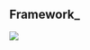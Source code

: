 ## Framework_
![](https://raw.githubusercontent.com/karlo-b/framework/master/screenshot.png?token=ABXXKCFD7ZT4WWCP23Q2I526EMGPS)

